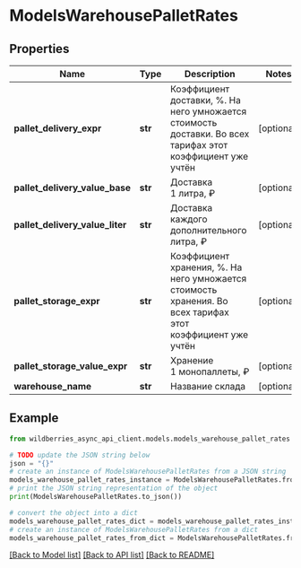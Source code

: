 # ModelsWarehousePalletRates


## Properties

Name | Type | Description | Notes
------------ | ------------- | ------------- | -------------
**pallet_delivery_expr** | **str** | Коэффициент доставки, %. На него умножается стоимость доставки. Во всех тарифах этот коэффициент уже учтён | [optional] 
**pallet_delivery_value_base** | **str** | Доставка 1 литра, ₽ | [optional] 
**pallet_delivery_value_liter** | **str** | Доставка каждого дополнительного литра, ₽ | [optional] 
**pallet_storage_expr** | **str** | Коэффициент хранения, %. На него умножается стоимость хранения. Во всех тарифах этот коэффициент уже учтён | [optional] 
**pallet_storage_value_expr** | **str** | Хранение 1 монопаллеты, ₽ | [optional] 
**warehouse_name** | **str** | Название склада | [optional] 

## Example

```python
from wildberries_async_api_client.models.models_warehouse_pallet_rates import ModelsWarehousePalletRates

# TODO update the JSON string below
json = "{}"
# create an instance of ModelsWarehousePalletRates from a JSON string
models_warehouse_pallet_rates_instance = ModelsWarehousePalletRates.from_json(json)
# print the JSON string representation of the object
print(ModelsWarehousePalletRates.to_json())

# convert the object into a dict
models_warehouse_pallet_rates_dict = models_warehouse_pallet_rates_instance.to_dict()
# create an instance of ModelsWarehousePalletRates from a dict
models_warehouse_pallet_rates_from_dict = ModelsWarehousePalletRates.from_dict(models_warehouse_pallet_rates_dict)
```
[[Back to Model list]](../README.md#documentation-for-models) [[Back to API list]](../README.md#documentation-for-api-endpoints) [[Back to README]](../README.md)


